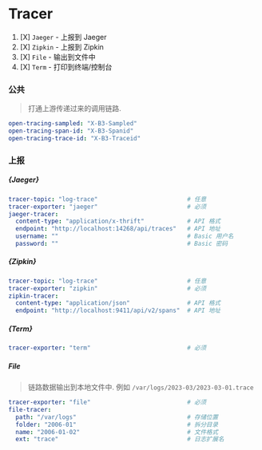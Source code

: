# Tracer

1. [X] `Jaeger` - 上报到 Jaeger
2. [X] `Zipkin` - 上报到 Zipkin
3. [X] `File` - 输出到文件中
4. [X] `Term` - 打印到终端/控制台

### 公共

> 打通上游传递过来的调用链路.

```yaml
open-tracing-sampled: "X-B3-Sampled"
open-tracing-span-id: "X-B3-Spanid"
open-tracing-trace-id: "X-B3-Traceid"
```

### 上报

##### {Jaeger}

```yaml
tracer-topic: "log-trace"                         # 任意
tracer-exporter: "jaeger"                         # 必须
jaeger-tracer:
  content-type: "application/x-thrift"            # API 格式
  endpoint: "http://localhost:14268/api/traces"   # API 地址
  username: ""                                    # Basic 用户名
  password: ""                                    # Basic 密码
```

##### {Zipkin}

```yaml
tracer-topic: "log-trace"                         # 任意
tracer-exporter: "zipkin"                         # 必须
zipkin-tracer:
  content-type: "application/json"                # API 格式
  endpoint: "http://localhost:9411/api/v2/spans"  # API 地址
```

##### {Term}

```yaml
tracer-exporter: "term"                           # 必须
```

##### File

> 链路数据输出到本地文件中. 例如 `/var/logs/2023-03/2023-03-01.trace`

```yaml
tracer-exporter: "file"                           # 必须
file-tracer:
  path: "/var/logs"                               # 存储位置
  folder: "2006-01"                               # 拆分目录
  name: "2006-01-02"                              # 文件格式
  ext: "trace"                                    # 日志扩展名
```
